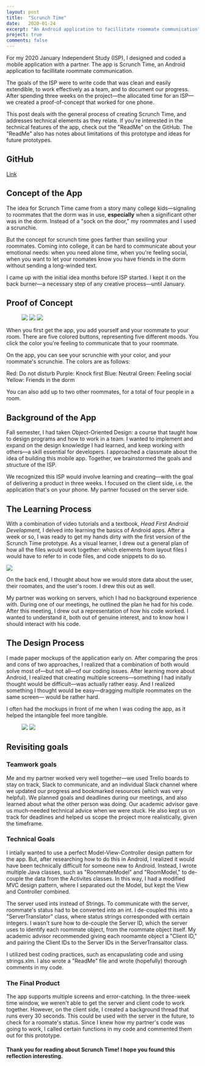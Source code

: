 ```yaml
---
layout: post
title:  "Scrunch Time"
date:   2020-01-24
excerpt: "An Android application to facillitate roommate communication"
project: true
comments: false
---
```


For my 2020 January Independent Study (ISP), I designed and coded a mobile application with a partner. The app is Scrunch Time, an Android application to facillitate roommate communication. 

The goals of the ISP were to write code that was clean and easily extendible, to work effectively as a team, and to document our progress. After spending three weeks on the project—the allocated time for an ISP—we created a proof-of-concept that worked for one phone.

This post deals with the general process of creating Scrunch Time, and addresses technical elements as they relate. If you're interested in the technical features of the app, check out the "ReadMe" on the GitHub. The "ReadMe" also has notes about limitations of this prototype and ideas for future prototypes.

## GitHub
[Link](https://github.com/ddykiel/ScrunchTime)

## Concept of the App

The idea for Scrunch Time came from a story many college kids—signaling to roommates that the dorm was in use, **especially** when a significant other was in the dorm. Instead of a "sock on the door," my roommates and I used a scrunchie.

But the concept for scrunch time goes farther than sexiling your roommates. Coming into college, it can be hard to communicate about your emotional needs: when you need alone time, when you're feeling social, when you want to let your roomates know you have friends in the dorm without sending a long-winded text.

I came up with the initial idea months before ISP started. I kept it on the back burner—a necessary step of any creative process—until January.

## Proof of Concept

<figure class="third">
	<img src="https://i.imgur.com/Jb1g4G4.png">
	<img src="https://i.imgur.com/o7StkFU.png">
	<img src="https://i.imgur.com/Mqat8B1.png">
</figure>

When you first get the app, you add yourself and your roommate to your room. There are five colored buttons, representing five different moods. You click the color you're feeling to communicate that to your roommate.

On the app, you can see your scrunchie with your color, and your roommate's scrunchie. The colors are as follows:

Red: Do not disturb
Purple: Knock first
Blue: Neutral
Green: Feeling social
Yellow: Friends in the dorm

You can also add up to two other roommates, for a total of four people in a room.

## Background of the App

Fall semester, I had taken Object-Oriented Design: a course that taught how to design programs and how to work in a team. I wanted to implement and expand on the design knowledge I had learned, and keep working with others—a skill essential for developers. I approached a classmate about the idea of building this mobile app. Together, we brainstormed the goals and structure of the ISP.

We recognized this ISP would involve learning and creating—with the goal of delivering a product in three weeks. I focused on the client side, i.e. the application that's on your phone. My partner focused on the server side.

## The Learning Process

With a combination of video tutorials and a textbook, *Head First Android Development,* I delved into learning the basics of Android apps. After a week or so, I was ready to get my hands dirty with the first version of the Scrunch Time prototype. As a visual learner, I drew out a general plan of how all the files would work together: which elements from layout files I would have to refer to in code files, and code snippets to do so. 

<img src="https://i.imgur.com/zLhl0dq.jpg">
    
On the back end, I thought about how we would store data about the user, their roomates, and the user's room. I drew this out as well.
    
My partner was working on servers, which I had no background experience with. During one of our meetings, he outlined the plan he had for his code. After this meeting, I drew out a representation of how his code worked. I wanted to understand it, both out of genuine interest, and to know how I should interact with his code.

## The Design Process

I made paper mockups of the application early on. After comparing the pros and cons of two approaches, I realized that a combination of both would solve most of—but not all—of our coding issues. After learning more about Android, I realized that creating multiple screens—something I had initally thought would be difficult—was actually rather easy. And I realized something I thought would be easy—dragging multiple roommates on the same screen— would be rather hard.

I often had the mockups in front of me when I was coding the app, as it helped the intangible feel more tangible.

<figure class="second">
	<img src="https://i.imgur.com/sCYefyJ.jpg">
	<img src="https://i.imgur.com/A09dQ2z.jpg">
</figure>

## Revisiting goals

### Teamwork goals

Me and my partner worked very well together—we used Trello boards to stay on track, Slack to communicate, and an individual Slack channel where we updated our progress and bookmarked resources (which was very helpful). We planned goals and deadlines during our meetings, and also learned about what the other person was doing. Our academic advisor gave us much-needed technical advice when we were stuck. He also kept us on track for deadlines and helped us scope the project more realistically, given the timeframe.

### Technical Goals

I intially wanted to use a perfect Model-View-Controller design pattern for the app. But, after researching how to do this in Android, I realized it would have been technically difficult for someone new to Android. Instead, I wrote multiple Java classes, such as "RoommateModel" and "RoomModel," to de-couple the data from the Activites classes. In this way, I had a modified MVC design pattern, where I separated out the Model, but kept the View and Controller combined. 

The server used ints instead of Strings. To communicate with the server, roommate's status had to be converted into an int. I de-coupled this into a "ServerTranslator" class, where status strings corresponded with certain integers. I wasn't sure how to de-couple the Server ID, which the server uses to identify each roommate object, from the roommate object itself. My academic advisor recommended giving each roomamte object a "Client ID," and pairing the Client IDs to the Server IDs in the ServerTransaltor class.

I utilized best coding practices, such as encapuslating code and using strings.xlm. I also wrote a "ReadMe" file and wrote (hopefully) thorough comments in my code.

### The Final Product

The app supports multiple screens and error-catching. In the three-week time window, we weren't able to get the server and client code to work together. However, on the client side, I created a background thread that runs every 30 seconds. This could be used with the server in the future, to check for a roomate's status. Since I knew how my partner's code was going to work, I called certain functions in my code and commented them out for this prototype.

#### Thank you for reading about Scrunch Time! I hope you found this reflection interesting.
